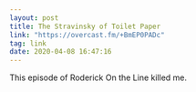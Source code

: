 ```yaml
---
layout: post
title: The Stravinsky of Toilet Paper
link: "https://overcast.fm/+BmEP0PADc"
tag: link
date: 2020-04-08 16:47:16
---
```

This episode of Roderick On the Line killed me. 